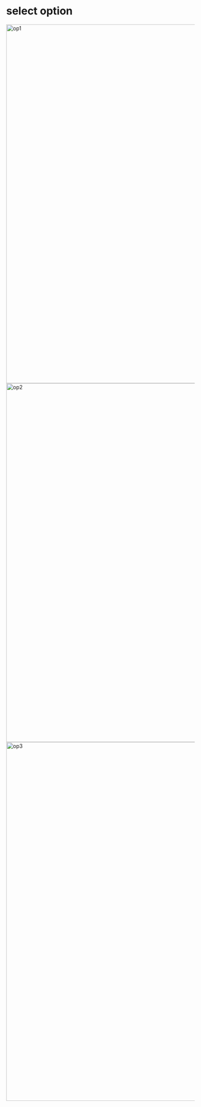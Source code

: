 # select option
<img width="960" alt="op1" src="https://user-images.githubusercontent.com/59719836/154551924-1ff8438d-deea-44a6-97d0-7d48c66967da.png">

<img width="960" alt="op2" src="https://user-images.githubusercontent.com/59719836/154552346-5c41618b-5d9d-42c0-a968-0afe4a8730e5.png">

<img width="960" alt="op3" src="https://user-images.githubusercontent.com/59719836/154552641-98dbe7e0-663e-44d8-a87c-95d31c22e718.png">


